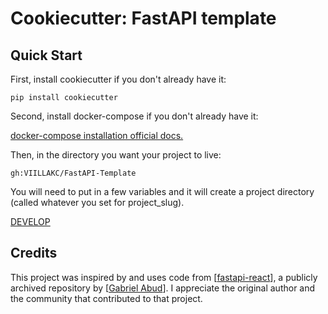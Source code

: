 # Cookiecutter: FastAPI template 

## Quick Start
First, install cookiecutter if you don't already have it:

```
pip install cookiecutter
```

Second, install docker-compose if you don't already have it:

<a href="https://docs.docker.com/compose/install/">docker-compose installation official docs.</a>


Then, in the directory you want your project to live:
```
gh:VIILLAKC/FastAPI-Template
```

You will need to put in a few variables and it will create a project directory (called whatever you set for project_slug).

<a href="{{cookiecutter.project_slug}}\README.md">DEVELOP</a>

## Credits

This project was inspired by and uses code from [<a href="https://github.com/Buuntu/fastapi-react/tree/master">fastapi-react</a>], a publicly archived repository by [<a href="https://github.com/Buuntu">Gabriel Abud</a>]. I appreciate the original author and the community that contributed to that project.
